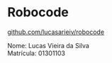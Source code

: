 # Robocode

<a href="https://github.com/lucasarieiv/robocode">github.com/lucasarieiv/robocode</a>

Nome: Lucas Vieira da Silva <br>
Matrícula: 01301103
